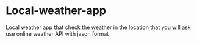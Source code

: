 # Local-weather-app
Local weather app that check the weather in the location that you will ask use online weather API with jason format
